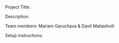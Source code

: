 Project Title:

Description:

Team members:
Mariam Garuchava & Davit Matiashvili

Setup instructions:

